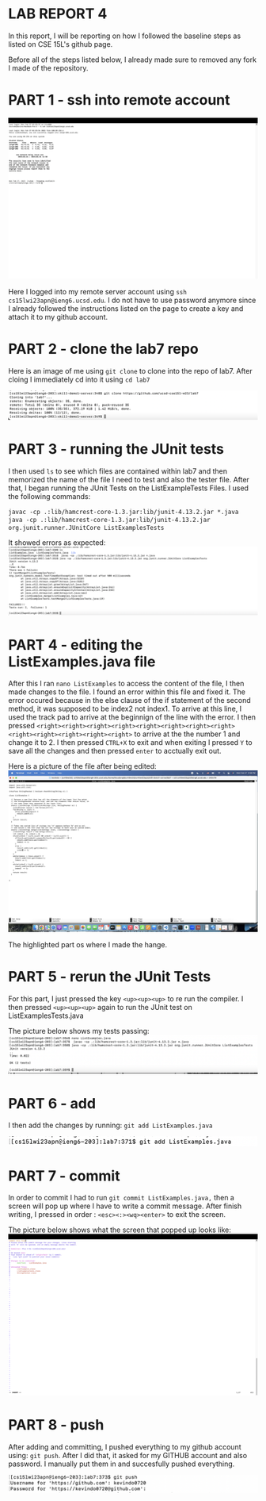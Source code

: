 # LAB REPORT 4

In this report, I will be reporting on how I followed the baseline steps as listed on CSE 15L's github page. 

Before all of the steps listed below, I already made sure to removed any fork I made of the repository. 

# PART 1 - ssh into remote account

![image](login.png)

Here I logged into my remote server account using `ssh cs15lwi23apn@ieng6.ucsd.edu`. I do not have to use password anymore since I already followed 
the instructions listed on the page to create a key and attach it to my github account.


# PART 2 - clone the lab7 repo 

Here is an image of me using `git clone` to clone into the repo of lab7. After cloing I immediately cd into it using `cd lab7`

![image](gitclone.png)


# PART 3 - running the JUnit tests

I then used `ls` to see which files are contained within lab7 and then memorized the name of the file I need to test and also the tester file. After that, I began running the JUnit Tests on the ListExampleTests Files. I used the following commands:
```
javac -cp .:lib/hamcrest-core-1.3.jar:lib/junit-4.13.2.jar *.java
java -cp .:lib/hamcrest-core-1.3.jar:lib/junit-4.13.2.jar org.junit.runner.JUnitCore ListExamplesTests

```
It showed errors as expected:
![image](testfails.png)


# PART 4 - editing the ListExamples.java file

After this I ran `nano ListExamples` to access the content of the file, I then made changes to the file. I found an error within this file and fixed it. The error occured because in the else clause of the if statement of the second method, it was supposed to be index2 not index1. To arrive at this line, 
I used the track pad to arrive at the beginnign of the line with the error. I then pressed `<right><right><right><right><right><right><right><right><right><right><right><right><right>` to arrive at the the number 1 and change it to 2. I then pressed `CTRL+X` to exit and when exiting I pressed `Y` to save all the changes and then pressed `enter` to acctually exit out.

Here is a picture of the file after being edited:
![image](editedfileupdated.png)

The highlighted part os where I made the hange.


# PART 5 - rerun the JUnit Tests

For this part, I just pressed the key `<up><up><up>` to re run the compiler. I then pressed `<up><up><up>` again to run the JUnit test on ListExamplesTests.java 

The picture below shows my tests passing:
![image](testpass.png)



# PART 6 - add 

I then add the changes by running:
`git add ListExamples.java`

 ![image](newadd.png)
 
  
# PART 7 - commit
 
In order to commit I had to run `git commit ListExamples.java,` then a screen will pop up where I have to write a commit message. After finish writing, 
I pressed in order : `<esc><:><wq><enter>` to exit the screen. 

The picture below shows what the screen that popped up looks like:
![image](updatedcommit.png)



# PART 8 - push
After adding and committing, I pushed everything to my github account using: `git push`. After I did that, it asked for my GITHUB account and also password. I manually put them in and succesfully pushed everything.

![image](gitpush.png)





 
 












